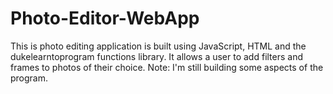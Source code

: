 # Photo-Editor-WebApp
This is photo editing application is built using JavaScript, HTML and the dukelearntoprogram functions library. It allows a user to add filters and frames to photos of their choice.
Note: I'm still building some aspects of the program.
